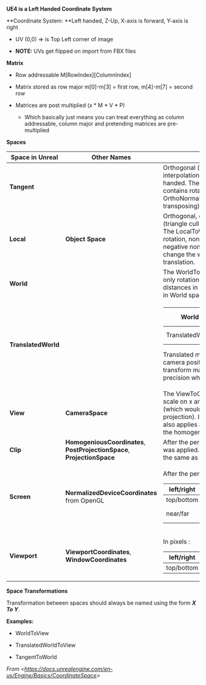 **UE4 is a Left Handed Coordinate System**

**Coordinate System: **Left handed, Z-Up, X-axis is forward, Y-axis is right

- UV (0,0) => is Top Left corner of image

- **NOTE:** UVs get flipped on import from FBX files

**Matrix**

- Row addressable M\[RowIndex]\[ColumnIndex]

- Matrix stored as row major m\[0]-m\[3] = first row, m\[4]-m\[7] = second row

- Matrices are post multiplied (x \* M \* V \* P)

  - Which basically just means you can treat everything as column addressable, column major and pretending matrices are pre-multiplied

**Spaces**

<table><thead><tr class="header"><th><strong>Space in Unreal</strong></th><th><strong>Other Names</strong></th><th><strong>Description</strong></th></tr></thead><tbody><tr class="odd"><td><strong>Tangent</strong></td><td> </td><td>Orthogonal (can deviate after interpolation), can be left or right handed. The TangentToLocal transform contains rotation only, so it is OrthoNormal (can be inverted by transposing).</td></tr><tr class="even"><td><strong>Local</strong></td><td><strong>Object Space</strong></td><td>Orthogonal, can be left or right handed (triangle cull order needs adjustment). The LocalToWorld transform contains rotation, non-uniform scaling (including negative non-uniform scaling which can change the winding order), and translation.</td></tr><tr class="odd"><td><strong>World</strong></td><td> </td><td>The WorldToView transform contains only rotation and translation, so distances in View space are the same as in World space.</td></tr><tr class="even"><td><strong>TranslatedWorld</strong></td><td> </td><td><table><thead><tr class="header"><th>World</th><th>TranslatedWorld - PreViewTranslation</th></tr></thead><tbody><tr class="odd"><td>TranslatedWorld</td><td>World + PreViewTranslation</td></tr></tbody></table><p>Translated matrices are used to remove camera position from the combined transform matrices, which improves precision when transforming vertices.</p></td></tr><tr class="odd"><td><strong>View</strong></td><td><strong>CameraSpace</strong></td><td>The ViewToClip transform contains scale on x and y, but no translation (which would be an off center projection). It scales and translates z. It also applies a projection to convert into the homogeneous ClipSpace.</td></tr><tr class="even"><td><strong>Clip</strong></td><td><strong>HomogeniousCoordinates</strong>, <strong>PostProjectionSpace</strong>, <strong>ProjectionSpace</strong></td><td>After the perspective projection matrix was applied. Note that W in Clip space is the same as View Space Z.</td></tr><tr class="odd"><td><strong>Screen</strong></td><td><strong>NormalizedDeviceCoordinates</strong> from OpenGL</td><td><p>After the perspective divide:</p><table><thead><tr class="header"><th>left/right</th><th>-1,1</th></tr></thead><tbody><tr class="odd"><td>top/bottom</td><td>1,-1</td></tr><tr class="even"><td>near/far</td><td>0,1 (OpenGL RHI needs to transform this to -1,1)</td></tr></tbody></table></td></tr><tr class="even"><td><strong>Viewport</strong></td><td><strong>ViewportCoordinates</strong>, <strong>WindowCoordinates</strong></td><td><p>In pixels :</p><table><thead><tr class="header"><th>left/right</th><th>0, width-1</th></tr></thead><tbody><tr class="odd"><td>top/bottom</td><td>0, height-1</td></tr></tbody></table></td></tr></tbody></table>

**Space Transformations**

Transformation between spaces should always be named using the form ***X To Y***.

**Examples:**

- WorldToView

- TranslatedWorldToView

- TangentToWorld

*From &lt;<https://docs.unrealengine.com/en-us/Engine/Basics/CoordinateSpace>>*
